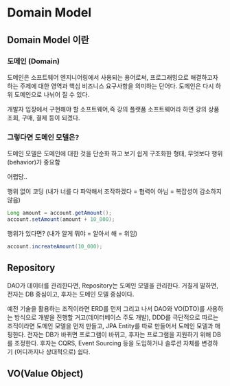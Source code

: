 # Domain Model

## Domain Model 이란

### 도메인 (Domain)
도메인은 소프트웨어 엔지니어링에서 사용되는 용어로써, 프로그래밍으로 해결하고자 하는 주제에 대한 영역과 핵심 비즈니스 요구사항을 의미하는 단어다. 도메인은 다시 하위 도메인으로 나뉘어 질 수 있다.

개발자 입장에서 구현해야 할 소프트웨어,즉 강의 플랫폼 소프트웨어라 하면 강의 상품조회, 구매, 결제 등이 되겠다.

### 그렇다면 도메인 모델은?
도메인 모델은 도메인에 대한 것을 단순화 하고 보기 쉽게 구조화한 형태, 무엇보다 행위(behavior)가 중요함

어렵당..

행위 없이 코딩 (내가 너를 다 파악해서 조작하겠다 = 협력이 아님 = 복잡성이 감소하지 않음)

```java
Long amount = account.getAmount();
account.setAmount(amount + 10_000);
```

행위가 있다면? (내가 알게 뭐야 = 알아서 해 = 위임)

```java
account.increateAmount(10_000);
```

## Repository
DAO가 데이터를 관리한다면, Repository는 도메인 모델을 관리한다. 거칠게 말하면, 전자는 DB 중심이고, 후자는 도메인 모델 중심이다.

예전 기술을 활용하는 조직이라면 ERD를 먼저 그리고 나서 DAO와 VO(DTO)를 사용하는 방식으로 개발을 진행할 거고(데이터베이스 주도 개발), DDD를 극단적으로 따르는 조직이라면 도메인 모델을 먼저 만들고, JPA Entity를 따로 만들어서 도메인 모델과 매핑한다. 전자는 DB가 바뀌면 프로그램이 바뀌고, 후자는 프로그램을 지원하기 위해 DB를 조정한다. 후자는 CQRS, Event Sourcing 등을 도입하거나 솔루션 자체를 변경하기 (어디까지나 상대적으로) 쉽다.

## VO(Value Object)